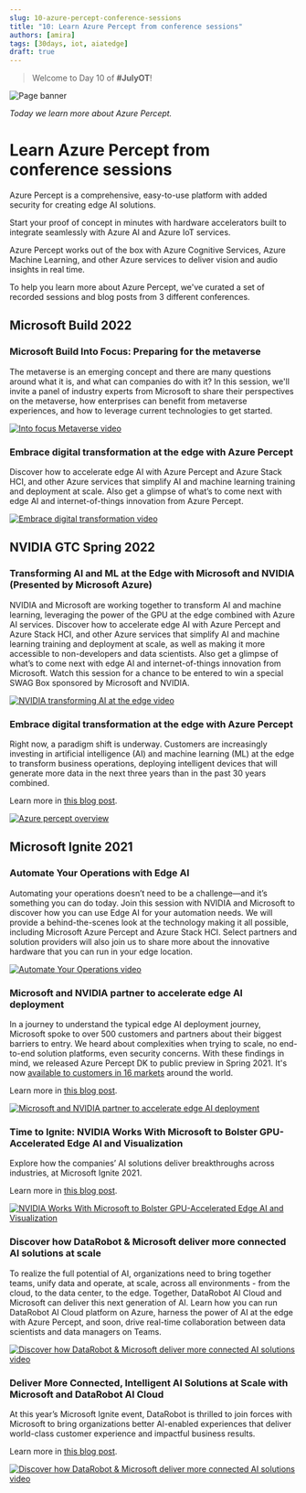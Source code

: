 ```yaml
---
slug: 10-azure-percept-conference-sessions
title: "10: Learn Azure Percept from conference sessions"
authors: [amira]
tags: [30days, iot, aiatedge]
draft: true
---
```


<head>
  <meta name="twitter:url" content="https://julyot.dev/blog/10-azure-percept-conference-sessions" />
  <meta name="twitter:title" content="Learn Azure Percept from conference sessions" />
  <meta name="twitter:description" content="Learn Azure Percept from conference sessions" />
  <meta name="twitter:image" content="https://julyot.dev/img/png/JulyOT-banner-10-azure-percept-conference-sessions.png" />
  <meta name="twitter:card" content="summary_large_image" />
  <meta name="twitter:creator" content="@Amiyouss1" />
  <meta name="twitter:site" content="@AzureAdvocates" /> 
  <link rel="canonical" href="https://julyot.dev/blog/10-azure-percept-conference-sessions" />
</head>

> Welcome to Day 10 of **#JulyOT**!

![Page banner](/img/png/JulyOT-banner-10-azure-percept-conference-sessions.png)

_Today we learn more about Azure Percept._

# Learn Azure Percept from conference sessions

Azure Percept is a comprehensive, easy-to-use platform with added security for creating edge AI solutions.

Start your proof of concept in minutes with hardware accelerators built to integrate seamlessly with Azure AI and Azure IoT services.

Azure Percept works out of the box with Azure Cognitive Services, Azure Machine Learning, and other Azure services to deliver vision and audio insights in real time.

To help you learn more about Azure Percept, we've curated a set of recorded sessions and blog posts from 3 different conferences.

## Microsoft Build 2022

### Microsoft Build Into Focus: Preparing for the metaverse

The metaverse is an emerging concept and there are many questions around what it is, and what can companies do with it? In this session, we'll invite a panel of industry experts from Microsoft to share their perspectives on the metaverse, how enterprises can benefit from metaverse experiences, and how to leverage current technologies to get started.

[![Into focus Metaverse video](/img/png/build-into-focus-metaverse.png)](https://mybuild.microsoft.com/sessions/545e4d7d-152c-4f1a-8f32-5e7519098dbb?wt.mc_id=eventspg_16482_webpage_reactor)

### Embrace digital transformation at the edge with Azure Percept

Discover how to accelerate edge AI with Azure Percept and Azure Stack HCI, and other Azure services that simplify AI and machine learning training and deployment at scale. Also get a glimpse of what’s to come next with edge AI and internet-of-things innovation from Azure Percept.

[![Embrace digital transformation video](/img/png/build-embrace-transformation.png)](https://mybuild.microsoft.com/sessions/f40fdc70-648a-4353-b483-cdf763b16c2f?wt.mc_id=eventspg_16482_webpage_reactor)

## NVIDIA GTC Spring 2022

### Transforming AI and ML at the Edge with Microsoft and NVIDIA (Presented by Microsoft Azure)

NVIDIA and Microsoft are working together to transform AI and machine learning, leveraging the power of the GPU at the edge combined with Azure AI services. Discover how to accelerate edge AI with Azure Percept and Azure Stack HCI, and other Azure services that simplify AI and machine learning training and deployment at scale, as well as making it more accessible to non-developers and data scientists. Also get a glimpse of what’s to come next with edge AI and internet-of-things innovation from Microsoft. Watch this session for a chance to be entered to win a special SWAG Box sponsored by Microsoft and NVIDIA.

[![NVIDIA transforming AI at the edge video](/img/png/nvidia-transforming-ai-edge.png)](https://www.nvidia.com/on-demand/session/gtcspring22-s42525/)

### Embrace digital transformation at the edge with Azure Percept

Right now, a paradigm shift is underway. Customers are increasingly investing in artificial intelligence (AI) and machine learning (ML) at the edge to transform business operations, deploying intelligent devices that will generate more data in the next three years than in the past 30 years combined.

Learn more in [this blog post](https://techcommunity.microsoft.com/t5/internet-of-things-blog/embrace-digital-transformation-at-the-edge-with-azure-percept/ba-p/3261300?wt.mc_id=eventspg_16482_webpage_reactor).

[![Azure percept overview](https://techcommunity.microsoft.com/t5/image/serverpage/image-id/357015iAAA87FD555D8FEC3/image-dimensions/701x394?v=v2)](https://techcommunity.microsoft.com/t5/internet-of-things-blog/embrace-digital-transformation-at-the-edge-with-azure-percept/ba-p/3261300?wt.mc_id=eventspg_16482_webpage_reactor)

## Microsoft Ignite 2021

### Automate Your Operations with Edge AI

Automating your operations doesn’t need to be a challenge—and it’s something you can do today. Join this session with NVIDIA and Microsoft to discover how you can use Edge AI for your automation needs. We will provide a behind-the-scenes look at the technology making it all possible, including Microsoft Azure Percept and Azure Stack HCI. Select partners and solution providers will also join us to share more about the innovative hardware that you can run in your edge location.

[![Automate Your Operations video](/img/png/ignite-automate-operations.png)](https://myignite.microsoft.com/sessions/dfc3448c-4048-4f15-b8f4-86c0f1a76684?wt.mc_id=eventspg_16482_webpage_reactor)

### Microsoft and NVIDIA partner to accelerate edge AI deployment

In a journey to understand the typical edge AI deployment journey, Microsoft spoke to over 500 customers and partners about their biggest barriers to entry. We heard about complexities when trying to scale, no end-to-end solution platforms, even security concerns. With these findings in mind, we released Azure Percept DK to public preview in Spring 2021. It's now [available to customers in 16 markets](https://techcommunity.microsoft.com/t5/internet-of-things/azure-percept-dk-and-azure-percept-audio-now-available-in-more/ba-p/2712969?wt.mc_id=eventspg_16482_webpage_reactor) around the world.

Learn more in [this blog post](https://techcommunity.microsoft.com/t5/internet-of-things-blog/microsoft-and-nvidia-partner-to-accelerate-edge-ai-deployment/ba-p/2897307?wt.mc_id=eventspg_16482_webpage_reactor).

[![Microsoft and NVIDIA partner to accelerate edge AI deployment](https://techcommunity.microsoft.com/t5/image/serverpage/image-id/321596i1E16377022E488B2/image-size/large?v=v2&px=999)](https://techcommunity.microsoft.com/t5/internet-of-things/azure-percept-dk-and-azure-percept-audio-now-available-in-more/ba-p/2712969?wt.mc_id=eventspg_16482_webpage_reactor)

### Time to Ignite: NVIDIA Works With Microsoft to Bolster GPU-Accelerated Edge AI and Visualization

Explore how the companies’ AI solutions deliver breakthroughs across industries, at Microsoft Ignite 2021.

Learn more in [this blog post](https://blogs.nvidia.com/blog/2021/10/28/nvidia-at-microsoft-ignite/).

[![NVIDIA Works With Microsoft to Bolster GPU-Accelerated Edge AI and Visualization](https://blogs.nvidia.com/wp-content/uploads/2021/10/microsoft-ignite-rollup-1280x680-1.jpg)](https://blogs.nvidia.com/blog/2021/10/28/nvidia-at-microsoft-ignite/)

### Discover how DataRobot & Microsoft deliver more connected AI solutions at scale

To realize the full potential of AI, organizations need to bring together teams, unify data and operate, at scale, across all environments - from the cloud, to the data center, to the edge. Together, DataRobot AI Cloud and Microsoft can deliver this next generation of AI. Learn how you can run DataRobot AI Cloud platform on Azure, harness the power of AI at the edge with Azure Percept, and soon, drive real-time collaboration between data scientists and data managers on Teams.

[![Discover how DataRobot & Microsoft deliver more connected AI solutions video](/img/png/ignite-datarobot-microsoft.png)](https://myignite.microsoft.com/sessions/163fd807-58d7-492f-b9e6-a6882397e0fb?wt.mc_id=eventspg_16482_webpage_reactor)

### Deliver More Connected, Intelligent AI Solutions at Scale with Microsoft and DataRobot AI Cloud

At this year’s Microsoft Ignite event, DataRobot is thrilled to join forces with Microsoft to bring organizations better AI-enabled experiences that deliver world-class customer experience and impactful business results.

Learn more in [this blog post](https://www.datarobot.com/blog/intelligent-ai-solutions-at-scale-with-microsoft-and-datarobot-ai-cloud/).

[![Discover how DataRobot & Microsoft deliver more connected AI solutions video](/img/png/ignite-datarobot-microsoft.png)](https://www.datarobot.com/blog/intelligent-ai-solutions-at-scale-with-microsoft-and-datarobot-ai-cloud/)
